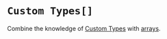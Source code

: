 # `Custom Types[]`

Combine the knowledge of [Custom Types](4-2-10-custom-types.md) with [arrays](4-2-11-uint8%5B%5D-uint128%5B%5D-uint256%5B%5D.md).